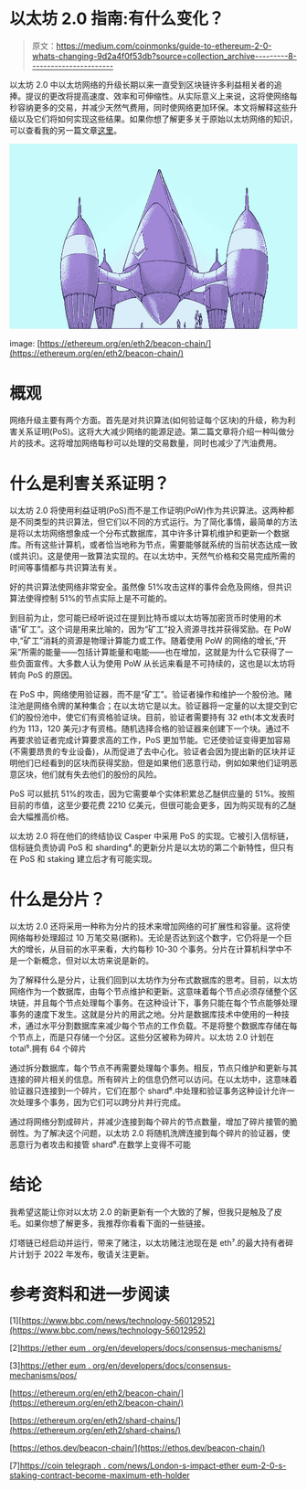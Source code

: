 # 以太坊 2.0 指南:有什么变化？

> 原文：<https://medium.com/coinmonks/guide-to-ethereum-2-0-whats-changing-9d2a4f0f53db?source=collection_archive---------8----------------------->

以太坊 2.0 中以太坊网络的升级长期以来一直受到区块链许多利益相关者的追捧。提议的更改将提高速度、效率和可伸缩性。从实际意义上来说，这将使网络每秒容纳更多的交易，并减少天然气费用，同时使网络更加环保。本文将解释这些升级以及它们将如何实现这些结果。如果你想了解更多关于原始以太坊网络的知识，可以查看我的另一篇文章[这里](/coinmonks/a-technical-beginners-introduction-to-ethereum-1770d525ce80?source=friends_link&sk=44496c920d4c4b5575c163c3e20d4f3b)。

![](img/d995d9149875dcfb3822f14589a8cc49.png)

image: [https://ethereum.org/en/eth2/beacon-chain/](https://ethereum.org/en/eth2/beacon-chain/)

# 概观

网络升级主要有两个方面。首先是对共识算法(如何验证每个区块)的升级，称为利害关系证明(PoS)。这将大大减少网络的能源足迹。第二篇文章将介绍一种叫做分片的技术。这将增加网络每秒可以处理的交易数量，同时也减少了汽油费用。

# 什么是利害关系证明？

以太坊 2.0 将使用利益证明(PoS)而不是工作证明(PoW)作为共识算法。这两种都是不同类型的共识算法，但它们以不同的方式运行。为了简化事情，最简单的方法是将以太坊网络想象成一个分布式数据库，其中许多计算机维护和更新一个数据库。所有这些计算机，或者恰当地称为节点，需要能够就系统的当前状态达成一致(或共识)。这是使用一致算法实现的。在以太坊中，天然气价格和交易完成所需的时间等事情都与共识算法有关。

好的共识算法使网络非常安全。虽然像 51%攻击这样的事件会危及网络，但共识算法使得控制 51%的节点实际上是不可能的。

到目前为止，您可能已经听说过在提到比特币或以太坊等加密货币时使用的术语“矿工”。这个词是用来比喻的，因为“矿工”投入资源寻找并获得奖励。在 PoW 中,“矿工”消耗的资源是物理计算能力或工作。随着使用 PoW 的网络的增长,“开采”所需的能量——包括计算能量和电能——也在增加，这就是为什么它获得了一些负面宣传。大多数人认为使用 PoW 从长远来看是不可持续的，这也是以太坊将转向 PoS 的原因。

在 PoS 中，网络使用验证器，而不是“矿工”。验证者操作和维护一个股份池。赌注池是网络令牌的某种集合；在以太坊它是以太。验证器将一定量的以太提交到它们的股份池中，使它们有资格验证块。目前，验证者需要持有 32 eth(本文发表时约为 113，120 美元)才有资格。随机选择合格的验证器来创建下一个块。通过不再要求验证者完成计算要求高的工作，PoS 更加节能。它还使验证变得更加容易(不需要昂贵的专业设备)，从而促进了去中心化。验证者会因为提出新的区块并证明他们已经看到的区块而获得奖励，但是如果他们恶意行动，例如如果他们证明恶意区块，他们就有失去他们的股份的风险。

PoS 可以抵抗 51%的攻击，因为它需要单个实体积累总乙醚供应量的 51%。按照目前的市值，这至少要花费 2210 亿美元，但很可能会更多，因为购买现有的乙醚会大幅推高价格。

以太坊 2.0 将在他们的终结协议 Casper 中采用 PoS 的实现。它被引入信标链，信标链负责协调 PoS 和 sharding⁴.的更新分片是以太坊的第二个新特性，但只有在 PoS 和 staking 建立后才有可能实现。

# 什么是分片？

以太坊 2.0 还将采用一种称为分片的技术来增加网络的可扩展性和容量。这将使网络每秒处理超过 10 万笔交易(据称)。无论是否达到这个数字，它仍将是一个巨大的增长，从目前的水平来看，大约每秒 10-30 个事务。分片在计算机科学中不是一个新概念，但对以太坊来说是新的。

为了解释什么是分片，让我们回到以太坊作为分布式数据库的思考。目前，以太坊网络作为一个数据库，由每个节点维护和更新。这意味着每个节点必须存储整个区块链，并且每个节点处理每个事务。在这种设计下，事务只能在每个节点能够处理事务的速度下发生。这就是分片的用武之地。分片是数据库技术中使用的一种技术，通过水平分割数据库来减少每个节点的工作负载。不是将整个数据库存储在每个节点上，而是只存储一个分区。这些分区被称为碎片。以太坊 2.0 计划在 total⁵.拥有 64 个碎片

通过拆分数据库，每个节点不再需要处理每个事务。相反，节点只维护和更新与其连接的碎片相关的信息。所有碎片上的信息仍然可以访问。在以太坊中，这意味着验证器只连接到一个碎片，它们在那个 shard⁶.中处理和验证事务这种设计允许一次处理多个事务，因为它们可以跨分片并行完成。

通过将网络分割成碎片，并减少连接到每个碎片的节点数量，增加了碎片接管的脆弱性。为了解决这个问题，以太坊 2.0 将随机洗牌连接到每个碎片的验证器，使恶意行为者攻击和接管 shard⁶.在数学上变得不可能

# 结论

我希望这能让你对以太坊 2.0 的新更新有一个大致的了解，但我只是触及了皮毛。如果你想了解更多，我推荐你看看下面的一些链接。

灯塔链已经启动并运行，带来了赌注，以太坊赌注池现在是 eth⁷.的最大持有者碎片计划于 2022 年发布，敬请关注更新。

# 参考资料和进一步阅读

[1][https://www.bbc.com/news/technology-56012952](https://www.bbc.com/news/technology-56012952)

[2][https://ether eum . org/en/developers/docs/consensus-mechanisms/](https://ethereum.org/en/developers/docs/consensus-mechanisms/)

[3][https://ether eum . org/en/developers/docs/consensus-mechanisms/pos/](https://ethereum.org/en/developers/docs/consensus-mechanisms/pos/)

[https://ethereum.org/en/eth2/beacon-chain/](https://ethereum.org/en/eth2/beacon-chain/)

[https://ethereum.org/en/eth2/shard-chains/](https://ethereum.org/en/eth2/shard-chains/)

[https://ethos.dev/beacon-chain/](https://ethos.dev/beacon-chain/)

[7][https://coin telegraph . com/news/London-s-impact-ether eum-2-0-s-staking-contract-become-maximum-eth-holder](https://cointelegraph.com/news/london-s-impact-ethereum-2-0-s-staking-contract-becomes-largest-eth-holder)